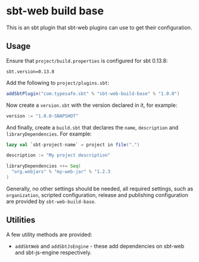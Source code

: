 # sbt-web build base

This is an sbt plugin that sbt-web plugins can use to get their configuration.

## Usage

Ensure that `project/build.properties` is configured for sbt 0.13.8:

```
sbt.version=0.13.8
```

Add the following to `project/plugins.sbt`:

```scala
addSbtPlugin("com.typesafe.sbt" % "sbt-web-build-base" % "1.0.0")
```

Now create a `version.sbt` with the version declared in it, for example:

```scala
version := "1.0.0-SNAPSHOT"
```

And finally, create a `build.sbt` that declares the `name`, `description` and `libraryDependencies`.  For example:

```scala
lazy val `sbt-project-name` = project in file(".")

description := "My project description"

libraryDependencies ++= Seq(
  "org.webjars" % "my-web-jar" % "1.2.3
)
```

Generally, no other settings should be needed, all required settings, such as `organization`, scripted configuration, release and publishing configuration are provided by `sbt-web-build-base`.

## Utilities

A few utility methods are provided:

* `addSbtWeb` and `addSbtJsEngine` - these add dependencies on sbt-web and sbt-js-engine respectively.